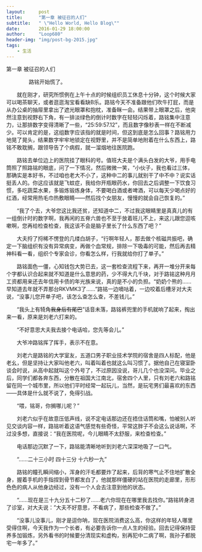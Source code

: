 ```yaml
---
layout:     post
title:      "第一章 被征召的人们"
subtitle:   " \"Hello World, Hello Blog\""
date:       2016-01-29 18:00:00
author:     "Loop680"
header-img: "img/post-bg-2015.jpg"
tags:
    - 生活
---
```



第一章 被征召的人们

　　
　　路铭开始慌了。

　　就在刚才，研究所惯例在上午十点的时候组织员工休息十分钟，这个时候大家可以喝茶聊天，或者逛逛淘宝看看缺B乐。路铭今天不准备跟他们吹牛打屁，而是从办公桌的抽屉里拿出了遮光眼罩和抱枕，准备眯一会。结果带上眼罩之后，他突然注意到视野右下角，有一排淡绿色的倒计时数字在轻轻闪烁着，路铭集中注意力，让那排数字变得清晰了一些，“25:59:57.12”，而且数字像秒表一样在不断减少。可以肯定的是，这组数字应该指的就是时间，但这到底是怎么回事？路铭用力地晃了晃头，结果数字牢牢地锁定在视野里，并不是简单地附着在什么东西上，路铭不敢耽搁，跟领导告了个病假，就一溜烟地往医院跑。

　　路铭去单位边上的医院挂了眼科的号。值班大夫是个满头白发的大爷，用手电筒照了照路铭的眼底，问了一下情况，然后微微一笑，“小伙子，我也看过三体，那确实是本好书，不过咱也老大不小了，这种中二的事儿就别干了中不中？说实话挺丢人的。你这应该就是飞蚊症，我给你开瓶眼药水，你回去之后调整一下饮食习惯，多吃蔬菜水果，多锻炼锻炼身体，不要喝白酒或者啤酒，可以每天少喝点好的红酒，经常用热毛巾热敷眼睛——然后找个女朋友，慢慢的就会自己恢复的。”

　　“我了个去，大爷您这比我还贫，还知道中二，不过我这眼睛里是真真儿的有一组倒计时的数字啊，我再闲的五脊六兽也不至于放着班儿不上，来这儿跟您逗咳嗽啊，您再给检查检查，我这该不会是脑子里长了什么东西了吧？”

　　大夫捋了捋稀不愣登的几缕白胡子，“行啊年轻人，那去做个核磁共振吧，确定一下脑组织有没有异常病变，再做个血常规，排除一下吸毒的可能，然后再去精神科看一看，组织个专家会诊，你看怎么样，行我就给你打了单子。”

　　路铭面色一僵，心知钱包大势已去，这一套检查流程下来，再开一堆分开来每个字都认识合起来就不知道是什么意思的药，少不得大几千块，对于路铭这种月月工资都用来还去年信用卡债的年光族来说，真的是不小的负担。“奶奶个熊的……早知道去年就不弄那台RKVMK3了……”路铭一边嘀咕着，一边咬着后槽牙对大夫说，“没事儿您开单子吧，该怎么查怎么查，不差钱儿。”

　　“我头上有犄角~~我身后有尾巴~~”话音未落，路铭裤兜里的手机就响了起来，掏出来一看，原来是刘老六打来的。

　　“不好意思大夫我去接个电话哈，您先等会儿。”

　　大爷冲路铭挥了挥手，表示不在意。

　　刘老六是路铭的大学室友，五道口男子职业技术学院的宿舍是四人标配，他是老幺，但是坚持让大家叫他老六，叫着叫着也就这么叫习惯了。据他自己在寝室卧谈会时说，从高中起就叫这个外号了，不过原因没说，哥儿几个也没深问。毕业之后，同学们都各奔东西，分散在祖国大江南北，宿舍四个人里，只有刘老六和路铭留在同一个城市里，所以他们平时经常一起玩儿，当然，是玩宅男们最喜欢的东西——具体是什么就不说了，免得引战。

　　“喂，铭哥，你搁哪儿呢？”

　　刘老六似乎在故意压低声线，说不定电话那边还在捂住话筒和嘴，怕被别人听见交谈内容一样，路铭听着这语气感觉有些奇怪，平常这胖子不会这么说话啊，不过没多想，直接说：“我在医院呢，今儿眼睛不太舒服，来检查检查。”

　　电话那边沉默了一下，路铭能清晰地听到刘老六深深地吸了一口气。

　　“……二十三小时 四十三分 十六秒一九”

　　路铭的瞳孔瞬间缩小，浑身的汗毛都要炸了起来，后背的寒气止不住地扩散全身，握着手机的手指捏到骨节都发白了，他就那样僵硬的站在医院的走廊里，形形色色的病人从他身边经过，没有一个人会去注意到他的状态。

　　“……现在是三十九分五十二秒了……老六你现在在哪里我去找你。”路铭转身进了诊室，对大夫说：”大夫不好意思，不看病了，那些检查不做了。”

　　“没事儿没事儿，刚才是逗你呐，现在医院消费这么高，你这样的年轻人哪里受得住啊，今天我作为一个长者，有必要告诉你一点人生的经验。回去记得保持营养多加锻炼，另外看书的时候要分清现实和虚构，别再犯中二病了啊，我孙子都脱宅一年多了。”

　　

　　
　　
